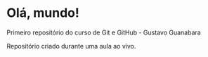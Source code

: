 # Olá, mundo!
Primeiro repositório do curso de Git e GitHub - Gustavo Guanabara

 Repositório criado durante uma aula ao vivo.
